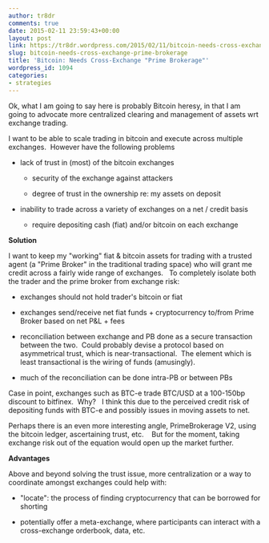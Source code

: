 ```yaml
---
author: tr8dr
comments: true
date: 2015-02-11 23:59:43+00:00
layout: post
link: https://tr8dr.wordpress.com/2015/02/11/bitcoin-needs-cross-exchange-prime-brokerage/
slug: bitcoin-needs-cross-exchange-prime-brokerage
title: 'Bitcoin: Needs Cross-Exchange "Prime Brokerage"'
wordpress_id: 1094
categories:
- strategies
---
```


Ok, what I am going to say here is probably Bitcoin heresy, in that I am going to advocate more centralized clearing and management of assets wrt exchange trading.

I want to be able to scale trading in bitcoin and execute across multiple exchanges.  However have the following problems



	
  * lack of trust in (most) of the bitcoin exchanges

	
    * security of the exchange against attackers

	
    * degree of trust in the ownership re: my assets on deposit




	
  * inability to trade across a variety of exchanges on a net / credit basis

	
    * require depositing cash (fiat) and/or bitcoin on each exchange





**Solution**

I want to keep my "working" fiat & bitcoin assets for trading with a trusted agent (a "Prime Broker" in the traditional trading space) who will grant me credit across a fairly wide range of exchanges.   To completely isolate both the trader and the prime broker from exchange risk:



	
  * exchanges should not hold trader's bitcoin or fiat

	
  * exchanges send/receive net fiat funds + cryptocurrency to/from Prime Broker based on net P&L + fees

	
  * reconciliation between exchange and PB done as a secure transaction between the two.  Could probably devise a protocol based on asymmetrical trust, which is near-transactional.  The element which is least transactional is the wiring of funds (amusingly).

	
  * much of the reconciliation can be done intra-PB or between PBs


Case in point, exchanges such as BTC-e trade BTC/USD at a 100-150bp discount to bitfinex.  Why?   I think this due to the perceived credit risk of depositing funds with BTC-e and possibly issues in moving assets to net.

Perhaps there is an even more interesting angle, PrimeBrokerage V2, using the bitcoin ledger, ascertaining trust, etc.    But for the moment, taking exchange risk out of the equation would open up the market further.

**Advantages**

Above and beyond solving the trust issue, more centralization or a way to coordinate amongst exchanges could help with:



	
  * "locate": the process of finding cryptocurrency that can be borrowed for shorting

	
  * potentially offer a meta-exchange, where participants can interact with a cross-exchange orderbook, data, etc.


